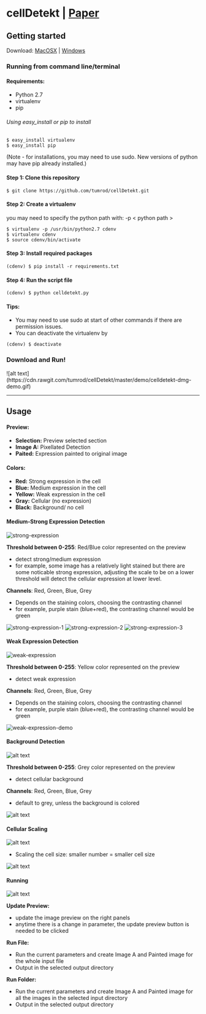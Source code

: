 # cellDetekt | [Paper](http://onlinelibrary.wiley.com/doi/10.1111/j.1365-2818.2005.01450.x/full)

## Getting started

Download: [MacOSX](https://cdn.rawgit.com/tumrod/cellDetekt/master/celldetekt.dmg) |  [Windows](https://cdn.rawgit.com/tumrod/cellDetekt/master/dist_exe.zip)
### Running from command line/terminal

#### Requirements:
- Python 2.7
- virtualenv 
- pip

###### Using easy_install or pip to install
```
$ easy_install virtualenv
$ easy_install pip
```
(Note - for installations, you may need to use sudo. New versions of python may have pip already installed.)


#### Step 1: Clone this repository
```
$ git clone https://github.com/tumrod/cellDetekt.git
```

#### Step 2: Create a virtualenv  
you may need to specify the python path with: -p < python path >

```
$ virtualenv -p /usr/bin/python2.7 cdenv
$ virtualenv cdenv
$ source cdenv/bin/activate 
```

#### Step 3: Install required packages
```
(cdenv) $ pip install -r requirements.txt
```

#### Step 4: Run the script file
```
(cdenv) $ python celldetekt.py
```

#### Tips: 
- You may need to use sudo at start of other commands if there are permission issues.
- You can deactivate the virtualenv by 
```
(cdenv) $ deactivate 
```

### Download and Run!
<MacOSX example>
![alt text](https://cdn.rawgit.com/tumrod/cellDetekt/master/demo/celldetekt-dmg-demo.gif)

---

## Usage
#### Preview:
* **Selection:** Preview selected section
* **Image A:** Pixellated Detection
* **Paited:** Expression painted to original image

#### Colors:
* **Red:** Strong expression in the cell
* **Blue:** Medium expression in the cell
* **Yellow:** Weak expression in the cell
* **Gray:** Cellular (no expression)
* **Black:** Background/ no cell

#### Medium-Strong Expression Detection

![strong-expression](https://cdn.rawgit.com/tumrod/cellDetekt/master/asset/strong-expression.png)

**Threshold between 0-255**: Red/Blue color represented on the preview
* detect strong/medium expression
* for example, some image has a relatively light stained but there are some noticable strong expression, adjusting the scale to be on a lower threshold will detect the cellular expression at lower level.

**Channels**: Red, Green, Blue, Grey
* Depends on the staining colors, choosing the contrasting channel
* for example, purple stain (blue+red), the contrasting channel would be green

![strong-expression-1](https://cdn.rawgit.com/tumrod/cellDetekt/master/example/strong_100_0.png)
![strong-expression-2](https://cdn.rawgit.com/tumrod/cellDetekt/master/example/strong_100_1.png)
![strong-expression-3](https://cdn.rawgit.com/tumrod/cellDetekt/master/example/strong_100_2.png)


#### Weak Expression Detection

![weak-expression](https://cdn.rawgit.com/tumrod/cellDetekt/master/asset/weak-expression.png)

**Threshold between 0-255**: Yellow color represented on the preview
* detect weak expression

**Channels**: Red, Green, Blue, Grey
* Depends on the staining colors, choosing the contrasting channel
* for example, purple stain (blue+red), the contrasting channel would be green

![weak-expression-demo](https://cdn.rawgit.com/tumrod/cellDetekt/master/asset/weak-expression.gif)

#### Background Detection

![alt text](https://cdn.rawgit.com/tumrod/cellDetekt/master/asset/bg.png)

**Threshold between 0-255**: Grey color represented on the preview
* detect cellular background

**Channels**: Red, Green, Blue, Grey
* default to grey, unless the background is colored

![alt text](https://cdn.rawgit.com/tumrod/cellDetekt/master/asset/background.gif)

#### Cellular Scaling

![alt text](https://cdn.rawgit.com/tumrod/cellDetekt/master/asset/scaling.png)

* Scaling the cell size: smaller number = smaller cell size

![alt text](https://cdn.rawgit.com/tumrod/cellDetekt/master/asset/scale.gif)

#### Running

![alt text](https://cdn.rawgit.com/tumrod/cellDetekt/master/asset/run.png)

**Update Preview:** 
* update the image preview on the right panels
* anytime there is a change in parameter, the update preview button is needed to be clicked

**Run File:**
* Run the current parameters and create Image A and Painted image for the whole input file
* Output in the selected output directory

**Run Folder:**
* Run the current parameters and create Image A and Painted image for all the images in the selected input directory
* Output in the selected output directory
